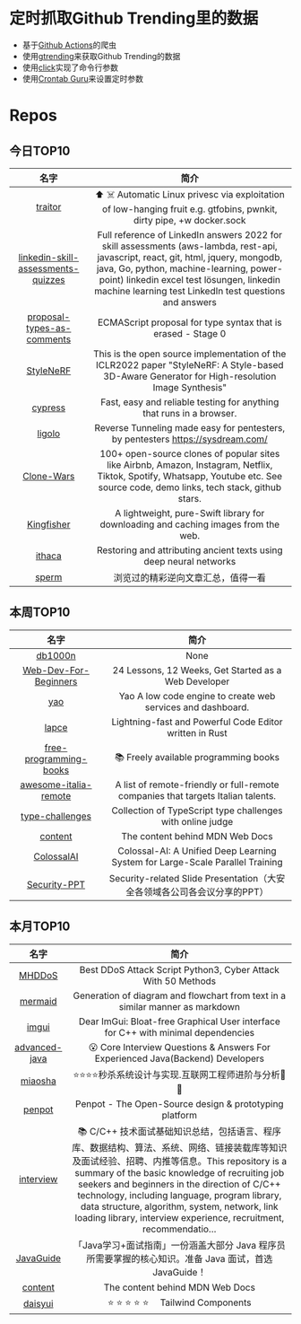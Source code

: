 # 定时抓取Github Trending里的数据
* 基于[Github Actions](https://docs.github.com/en/actions)的爬虫
* 使用[gtrending](https://github.com/hedythedev/gtrending)来获取Github Trending的数据
* 使用[click](https://github.com/pallets/click)实现了命令行参数
* 使用[Crontab Guru](https://crontab.guru/)来设置定时参数

# Repos
## 今日TOP10 
<!-- START OF DAILY_TOP10_REPOS -->
| 名字 | 简介 |
| :----: | :----: |
| [traitor](https://github.com/liamg/traitor) | ⬆️ ☠️ Automatic Linux privesc via exploitation of low-hanging fruit e.g. gtfobins, pwnkit, dirty pipe, +w docker.sock |
| [linkedin-skill-assessments-quizzes](https://github.com/Ebazhanov/linkedin-skill-assessments-quizzes) | Full reference of LinkedIn answers 2022 for skill assessments (aws-lambda, rest-api, javascript, react, git, html, jquery, mongodb, java, Go, python, machine-learning, power-point) linkedin excel test lösungen, linkedin machine learning test LinkedIn test questions and answers |
| [proposal-types-as-comments](https://github.com/giltayar/proposal-types-as-comments) | ECMAScript proposal for type syntax that is erased - Stage 0 |
| [StyleNeRF](https://github.com/facebookresearch/StyleNeRF) | This is the open source implementation of the ICLR2022 paper "StyleNeRF: A Style-based 3D-Aware Generator for High-resolution Image Synthesis" |
| [cypress](https://github.com/cypress-io/cypress) | Fast, easy and reliable testing for anything that runs in a browser. |
| [ligolo](https://github.com/sysdream/ligolo) | Reverse Tunneling made easy for pentesters, by pentesters https://sysdream.com/ |
| [Clone-Wars](https://github.com/GorvGoyl/Clone-Wars) | 100+ open-source clones of popular sites like Airbnb, Amazon, Instagram, Netflix, Tiktok, Spotify, Whatsapp, Youtube etc. See source code, demo links, tech stack, github stars. |
| [Kingfisher](https://github.com/onevcat/Kingfisher) | A lightweight, pure-Swift library for downloading and caching images from the web. |
| [ithaca](https://github.com/deepmind/ithaca) | Restoring and attributing ancient texts using deep neural networks |
| [sperm](https://github.com/darbra/sperm) | 浏览过的精彩逆向文章汇总，值得一看 |
<!-- END OF DAILY_TOP10_REPOS -->

## 本周TOP10
<!-- START OF WEEKLY_TOP10_REPOS -->
| 名字 | 简介 |
| :----: | :----: |
| [db1000n](https://github.com/Arriven/db1000n) | None |
| [Web-Dev-For-Beginners](https://github.com/microsoft/Web-Dev-For-Beginners) | 24 Lessons, 12 Weeks, Get Started as a Web Developer |
| [yao](https://github.com/YaoApp/yao) | Yao A low code engine to create web services and dashboard. |
| [lapce](https://github.com/lapce/lapce) | Lightning-fast and Powerful Code Editor written in Rust |
| [free-programming-books](https://github.com/EbookFoundation/free-programming-books) | 📚 Freely available programming books |
| [awesome-italia-remote](https://github.com/italiaremote/awesome-italia-remote) | A list of remote-friendly or full-remote companies that targets Italian talents. |
| [type-challenges](https://github.com/type-challenges/type-challenges) | Collection of TypeScript type challenges with online judge |
| [content](https://github.com/mdn/content) | The content behind MDN Web Docs |
| [ColossalAI](https://github.com/hpcaitech/ColossalAI) | Colossal-AI: A Unified Deep Learning System for Large-Scale Parallel Training |
| [Security-PPT](https://github.com/FeeiCN/Security-PPT) | Security-related Slide Presentation（大安全各领域各公司各会议分享的PPT） |
<!-- END OF WEEKLY_TOP10_REPOS -->

## 本月TOP10
<!-- START OF MONTHLY_TOP10_REPOS -->
| 名字 | 简介 |
| :----: | :----: |
| [MHDDoS](https://github.com/MHProDev/MHDDoS) | Best DDoS Attack Script Python3, Cyber Attack With 50 Methods |
| [mermaid](https://github.com/mermaid-js/mermaid) | Generation of diagram and flowchart from text in a similar manner as markdown |
| [imgui](https://github.com/ocornut/imgui) | Dear ImGui: Bloat-free Graphical User interface for C++ with minimal dependencies |
| [advanced-java](https://github.com/doocs/advanced-java) | 😮 Core Interview Questions & Answers For Experienced Java(Backend) Developers | 互联网 Java 工程师进阶知识完全扫盲：涵盖高并发、分布式、高可用、微服务、海量数据处理等领域知识 |
| [miaosha](https://github.com/qiurunze123/miaosha) | ⭐⭐⭐⭐秒杀系统设计与实现.互联网工程师进阶与分析🙋🐓 |
| [penpot](https://github.com/penpot/penpot) | Penpot - The Open-Source design & prototyping platform |
| [interview](https://github.com/huihut/interview) | 📚 C/C++ 技术面试基础知识总结，包括语言、程序库、数据结构、算法、系统、网络、链接装载库等知识及面试经验、招聘、内推等信息。This repository is a summary of the basic knowledge of recruiting job seekers and beginners in the direction of C/C++ technology, including language, program library, data structure, algorithm, system, network, link loading library, interview experience, recruitment, recommendatio… |
| [JavaGuide](https://github.com/Snailclimb/JavaGuide) | 「Java学习+面试指南」一份涵盖大部分 Java 程序员所需要掌握的核心知识。准备 Java 面试，首选 JavaGuide！ |
| [content](https://github.com/mdn/content) | The content behind MDN Web Docs |
| [daisyui](https://github.com/saadeghi/daisyui) | ⭐️ ⭐️ ⭐️ ⭐️ ⭐️  Tailwind Components |
<!-- END OF MONTHLY_TOP10_REPOS -->
